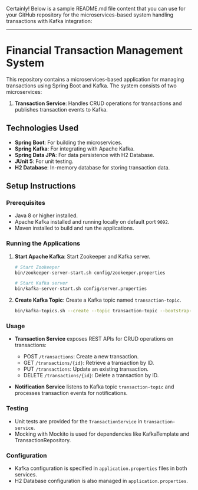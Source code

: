 Certainly! Below is a sample README.md file content that you can use for your GitHub repository for the microservices-based system handling transactions with Kafka integration:

---

# Financial Transaction Management System

This repository contains a microservices-based application for managing transactions using Spring Boot and Kafka. The system consists of two microservices:

1. **Transaction Service**: Handles CRUD operations for transactions and publishes transaction events to Kafka.

## Technologies Used

- **Spring Boot**: For building the microservices.
- **Spring Kafka**: For integrating with Apache Kafka.
- **Spring Data JPA**: For data persistence with H2 Database.
- **JUnit 5**: For unit testing.
- **H2 Database**: In-memory database for storing transaction data.

## Setup Instructions

### Prerequisites

- Java 8 or higher installed.
- Apache Kafka installed and running locally on default port `9092`.
- Maven installed to build and run the applications.

### Running the Applications

1. **Start Apache Kafka**: Start Zookeeper and Kafka server.

   ```bash
   # Start Zookeeper
   bin/zookeeper-server-start.sh config/zookeeper.properties

   # Start Kafka server
   bin/kafka-server-start.sh config/server.properties
   ```

2. **Create Kafka Topic**: Create a Kafka topic named `transaction-topic`.

   ```bash
   bin/kafka-topics.sh --create --topic transaction-topic --bootstrap-server localhost:9092 --partitions 1 --replication-factor 1
   ```


### Usage

- **Transaction Service** exposes REST APIs for CRUD operations on transactions:
  - POST `/transactions`: Create a new transaction.
  - GET `/transactions/{id}`: Retrieve a transaction by ID.
  - PUT `/transactions`: Update an existing transaction.
  - DELETE `/transactions/{id}`: Delete a transaction by ID.

- **Notification Service** listens to Kafka topic `transaction-topic` and processes transaction events for notifications.

### Testing

- Unit tests are provided for the `TransactionService` in `transaction-service`.
- Mocking with Mockito is used for dependencies like KafkaTemplate and TransactionRepository.

### Configuration

- Kafka configuration is specified in `application.properties` files in both services.
- H2 Database configuration is also managed in `application.properties`.
